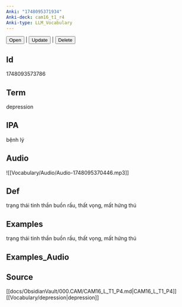 ```yaml
---
Anki: "1748095371934"
Anki-deck: cam16_t1_r4
Anki-type: LLM_Vocabulary
---
```

<button class="anki-btn-open">Open</button> | <button class="anki-btn-update">Update</button> | <button class="anki-btn-delete">Delete</button>

## Id
 1748093573786
## Term
depression
## IPA
bệnh lý

## Audio
![[Vocabulary/Audio/Audio-1748095370446.mp3]]
## Def
trạng thái tinh thần buồn rầu, thất vọng, mất hứng thú
## Examples
trạng thái tinh thần buồn rầu, thất vọng, mất hứng thú
## Examples_Audio

## Source
 [[docs/ObsidianVault/000.CAM/CAM16_L_T1_P4.md|CAM16_L_T1_P4]]
[[Vocabulary/depression|depression]]